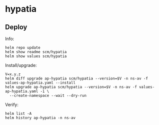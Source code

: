hypatia
=======

Deploy
------
Info:

    helm repo update
    helm show readme scm/hypatia
    helm show values scm/hypatia

Install/upgrade:

    V=x.y.z
    helm diff upgrade ap-hypatia scm/hypatia --version=$V -n ns-av -f values-ap-hypatia.yaml --install
    helm upgrade ap-hypatia scm/hypatia --version=$V -n ns-av -f values-ap-hypatia.yaml -i \
      --create-namespace --wait --dry-run

Verify:

    helm list -A
    helm history ap-hypatia -n ns-av
